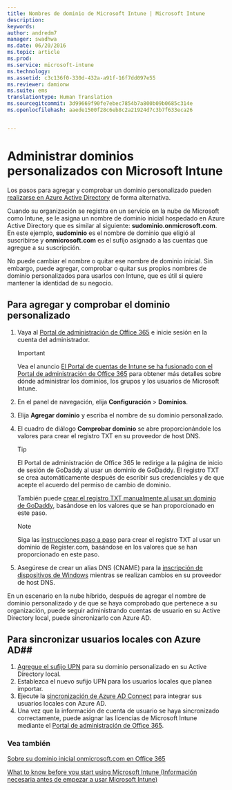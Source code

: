 ```yaml
---
title: Nombres de dominio de Microsoft Intune | Microsoft Intune
description: 
keywords: 
author: andredm7
manager: swadhwa
ms.date: 06/20/2016
ms.topic: article
ms.prod: 
ms.service: microsoft-intune
ms.technology: 
ms.assetid: c3c136f0-330d-432a-a91f-16f7dd097e55
ms.reviewer: damionw
ms.suite: ems
translationtype: Human Translation
ms.sourcegitcommit: 3d99669f90fe7ebec7854b7a800b09b0685c314e
ms.openlocfilehash: aaede1500f28c6eb8c2a21924d7c3b7f633eca26


---
```




# Administrar dominios personalizados con Microsoft Intune

Los pasos para agregar y comprobar un dominio personalizado pueden [realizarse en Azure Active Directory](https://azure.microsoft.com/en-us/documentation/articles/active-directory-add-domain/) de forma alternativa.

Cuando su organización se registra en un servicio en la nube de Microsoft como Intune, se le asigna un nombre de dominio inicial hospedado en Azure Active Directory que es similar al siguiente: **sudominio.onmicrosoft.com**. En este ejemplo, **sudominio** es el nombre de dominio que eligió al suscribirse y **onmicrosoft.com** es el sufijo asignado a las cuentas que agregue a su suscripción.

No puede cambiar el nombre o quitar ese nombre de dominio inicial. Sin embargo, puede agregar, comprobar o quitar sus propios nombres de dominio personalizados para usarlos con Intune, que es útil si quiere mantener la identidad de su negocio.

## Para agregar y comprobar el dominio personalizado 

1. Vaya al [Portal de administración de Office 365](https://portal.office.com/Admin/Default.aspx) e inicie sesión en la cuenta del administrador.
    > [!IMPORTANT]
    > Vea el anuncio     [El Portal de cuentas de Intune se ha fusionado con el Portal de administración de Office 365](https://docs.microsoft.com/en-us/intune/deploy-use/account-portal-merged-with-Office-365) para obtener más detalles sobre dónde administrar los dominios, los grupos y los usuarios de Microsoft Intune.
2. En el panel de navegación, elija **Configuración** &gt; **Dominios**.
3. Elija **Agregar dominio** y escriba el nombre de su dominio personalizado.
4. El cuadro de diálogo **Comprobar dominio** se abre proporcionándole los valores para crear el registro TXT en su proveedor de host DNS.
    > [!TIP]
    > El Portal de administración de Office 365 le redirige a la página de inicio de sesión de GoDaddy al usar un dominio de GoDaddy. El registro TXT se crea automáticamente después de escribir sus credenciales y de que acepte el acuerdo del permiso de cambio de dominio.
    > 
    > También puede [crear el registro TXT manualmente al usar un dominio de GoDaddy](https://support.office.com/en-us/article/Create-DNS-records-at-GoDaddy-for-Office-365-f40a9185-b6d5-4a80-bb31-aa3bb0cab48a?ui=en-US&rs=en-US&ad=US), basándose en los valores que se han proporcionado en este paso.

    > [!NOTE]
    > Siga las [instrucciones paso a paso](https://support.office.com/en-us/article/Create-DNS-records-at-Register-com-for-Office-365-55bd8c38-3316-48ae-a368-4959b2c1684e?ui=en-US&rs=en-US&ad=US#BKMK_verify) para crear el registro TXT al usar un dominio de Register.com, basándose en los valores que se han proporcionado en este paso.

5. Asegúrese de crear un alias DNS (CNAME) para la [inscripción de dispositivos de Windows](https://docs.microsoft.com/en-us/intune/deploy-use/set-up-windows-phone-management-with-microsoft-intune) mientras se realizan cambios en su proveedor de host DNS.

En un escenario en la nube híbrido, después de agregar el nombre de dominio personalizado y de que se haya comprobado que pertenece a su organización, puede seguir administrando cuentas de usuario en su Active Directory local, puede sincronizarlo con Azure AD.

## Para sincronizar usuarios locales con Azure AD##

1. [Agregue el sufijo UPN](https://technet.microsoft.com/en-us/library/cc772007.aspx) para su dominio personalizado en su Active Directory local.
2. Establezca el nuevo sufijo UPN para los usuarios locales que planea importar.
3. Ejecute la [sincronización de Azure AD Connect](https://azure.microsoft.com/en-us/documentation/articles/active-directory-aadconnect/) para integrar sus usuarios locales con Azure AD.
4. Una vez que la información de cuenta de usuario se haya sincronizado correctamente, puede asignar las licencias de Microsoft Intune mediante el [Portal de administración de Office 365](https://portal.office.com/Admin/Default.aspx).

### Vea también

[Sobre su dominio inicial onmicrosoft.com en Office 365](https://support.office.com/en-us/article/About-your-initial-onmicrosoft-com-domain-in-Office-365-B9FC3018-8844-43F3-8DB1-1B3A8E9CFD5A?ui=en-US&rs=en-US&ad=US)

[What to know before you start using Microsoft Intune (Información necesaria antes de empezar a usar Microsoft Intune)](what-to-know-before-you-start-microsoft-intune.md)



<!--HONumber=Jun16_HO5-->


